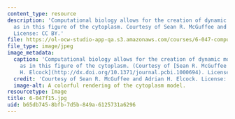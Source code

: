```yaml
---
content_type: resource
description: 'Computational biology allows for the creation of dynamic molecular models,
  as in this figure of the cytoplasm. Courtesy of Sean R. McGuffee and Adrian H. Elcock.
  License: CC BY.'
file: https://ol-ocw-studio-app-qa.s3.amazonaws.com/courses/6-047-computational-biology-fall-2015/b65db7458bfb7d5b849a6125731a6296_6-047f15.jpg
file_type: image/jpeg
image_metadata:
  caption: 'Computational biology allows for the creation of dynamic molecular models,
    as in this figure of the cytoplasm. (Courtesy of [Sean R. McGuffee and Adrian
    H. Elcock](http://dx.doi.org/10.1371/journal.pcbi.1000694). License: CC BY.)'
  credit: 'Courtesy of Sean R. McGuffee and Adrian H. Elcock. License: CC BY.'
  image-alt: A colorful rendering of the cytoplasm model.
resourcetype: Image
title: 6-047f15.jpg
uid: b65db745-8bfb-7d5b-849a-6125731a6296
---
```

